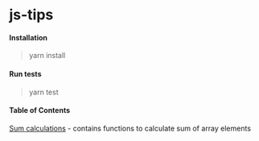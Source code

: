 # js-tips

#### Installation

> yarn install

#### Run tests

> yarn test

#### Table of Contents

[Sum calculations](https://github.com/yacheckalin/js-tips/tree/master/arrays) - contains functions to calculate sum of array elements
